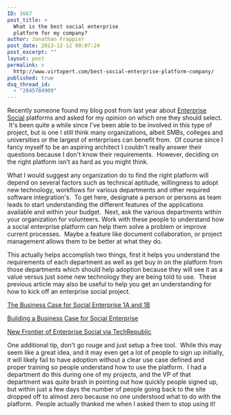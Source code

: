 ```yaml
---
ID: 1667
post_title: >
  What is the best social enterprise
  platform for my company?
author: Jonathan Frappier
post_date: 2013-12-12 08:07:24
post_excerpt: ""
layout: post
permalink: >
  http://www.virtxpert.com/best-social-enterprise-platform-company/
published: true
dsq_thread_id:
  - "2045784909"
---
```

Recently someone found my blog post from last year about <a href="http://www.virtxpert.com/enterprise-social-media-platform-evaluations/" target="_blank">Enterprise Social</a> platforms and asked for my opinion on which one they should select.  It's been quite a while since I've been able to be involved in this type of project, but is one I still think many organizations, albeit SMBs, colleges and universities or the largest of enterprises can benefit from.  Of course since I fancy myself to be an aspiring architect I couldn't really answer their questions because I don't know their requirements.  However, deciding on the right platform isn't as hard as you might think.

What I would suggest any organization do to find the right platform will depend on several factors such as technical aptitude, willingness to adopt new technology, workflows for various departments and other required software integration's.  To get here, designate a person or persons as team leads to start understanding the different features of the applications available and within your budget.  Next, ask the various departments within your organization for volunteers. Work with these people to understand how a social enterprise platform can help them solve a problem or improve current processes.  Maybe a feature like document collaboration, or project management allows them to be better at what they do.

This actually helps accomplish two things, first it helps you understand the requirements of each department as well as get buy in on the platform from those departments which should help adoption because they will see it as a value versus just some new technology they are being told to use.  These previous article may also be useful to help you get an understanding for how to kick off an enterprise social project.

<a href="http://www.virtxpert.com/the-business-case-for-the-social-enterprise-step-1a-and-1b/" target="_blank">The Business Case for Social Enterprise 1A and 1B</a>

<a href="http://www.virtxpert.com/building-a-business-case-for-social-business-software-via-jivesoftware/" target="_blank">Building a Business Case for Social Enterprise</a>

<a href="http://www.virtxpert.com/the-new-frontier-of-enterprise-social-media-networks-via-techrepublic/" target="_blank">New Frontier of Enterprise Social via TechRepublic</a>

One additional tip, don't go rouge and just setup a free tool.  While this may seem like a great idea, and it may even get a lot of people to sign up initially, it will likely fail to have adoption without a clear use case defined and proper training so people understand how to use the platform.  I had a department do this during one of my projects, and the VP of that department was quite brash in pointing out how quickly people signed up, but within just a few days the number of people going back to the site dropped off to almost zero because no one understood what to do with the platform.  People actually thanked me when I asked them to stop using it!

&nbsp;